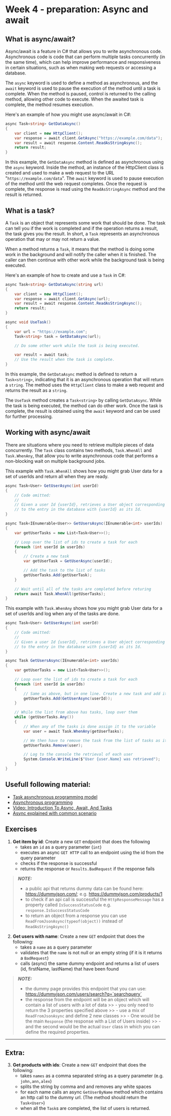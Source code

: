 # Week 4 - preparation: Async and await

## What is async/await?

Async/await is a feature in C# that allows you to write asynchronous code. Asynchronous code is code that can perform multiple tasks concurrently (in the same time), which can help improve performance and responsiveness in certain situations, such as when making web requests or accessing a database.

The `async` keyword is used to define a method as asynchronous, and the `await` keyword is used to pause the execution of the method until a task is complete. When the method is paused, control is returned to the calling method, allowing other code to execute. When the awaited task is complete, the method resumes execution.

Here's an example of how you might use async/await in C#:

```csharp
async Task<string> GetDataAsync()
{
    var client = new HttpClient();
    var response = await client.GetAsync("https://example.com/data");
    var result = await response.Content.ReadAsStringAsync();
    return result;
}
```

In this example, the `GetDataAsync` method is defined as asynchronous using the `async` keyword. Inside the method, an instance of the HttpClient class is created and used to make a web request to the URL "`https://example.com/data`". The `await` keyword is used to pause execution of the method until the web request completes. Once the request is complete, the response is read using the `ReadAsStringAsync` method and the result is returned.

## What is a task?

A `Task` is an object that represents some work that should be done. The task can tell you if the work is completed and if the operation returns a result, the task gives you the result. In short, a `Task` represents an asynchronous operation that may or may not return a value.

When a method returns a `Task`, it means that the method is doing some work in the background and will notify the caller when it is finished. The caller can then continue with other work while the background task is being executed.

Here's an example of how to create and use a `Task` in C#:

```csharp
async Task<string> GetDataAsync(string url)
{
    var client = new HttpClient();
    var response = await client.GetAsync(url);
    var result = await response.Content.ReadAsStringAsync();
    return result;
}

async void UseTask()
{
    var url = "https://example.com";
    Task<string> task = GetDataAsync(url);

    // Do some other work while the task is being executed.

    var result = await task;
    // Use the result when the task is complete.
}

```

In this example, the `GetDataAsync` method is defined to return a `Task<string>`, indicating that it is an asynchronous operation that will return a `string`. The method uses the `HttpClient` class to make a web request and returns the result as a `string`.

The `UseTask` method creates a `Task<string>` by calling `GetDataAsync`. While the task is being executed, the method can do other work. Once the task is complete, the result is obtained using the `await` keyword and can be used for further processing.

## Working with async/await

There are situations where you need to retrieve multiple pieces of data concurrently. The `Task` class contains two methods, `Task.WhenAll` and `Task.WhenAny`, that allow you to write asynchronous code that performs a non-blocking wait on multiple background jobs.

This example with `Task.WhenAll` shows how you might grab User data for a set of userIds and return all when they are ready.

```csharp
async Task<User> GetUserAsync(int userId)
{
    // Code omitted:
    //
    // Given a user Id {userId}, retrieves a User object corresponding
    // to the entry in the database with {userId} as its Id.
}

async Task<IEnumerable<User>> GetUsersAsync(IEnumerable<int> userIds)
{
    var getUserTasks = new List<Task<User>>();

    // Loop over the list of ids to create a task for each
    foreach (int userId in userIds)
    {
        // Create a new task
        var getUserTask = GetUserAsync(userId);

        // Add the task to the list of tasks
        getUserTasks.Add(getUserTask);
    }

    // Wait until all of the tasks are completed before returing
    return await Task.WhenAll(getUserTasks);
}
```

This example with `Task.WhenAny` shows how you might grab User data for a set of userIds and log when any of the tasks are done.

```csharp
async Task<User> GetUserAsync(int userId)
{
    // Code omitted:
    //
    // Given a user Id {userId}, retrieves a User object corresponding
    // to the entry in the database with {userId} as its Id.
}

async Task GetUsersAsync(IEnumerable<int> userIds)
{
    var getUserTasks = new List<Task<User>>();

    // Loop over the list of ids to create a task for each
    foreach (int userId in userIds)
    {
        // Same as above, but in one line. Create a new task and add it directly in the list
        getUserTasks.Add(GetUserAsync(userId));
    }

    // While the list from above has tasks, loop over them
    while (getUserTasks.Any())
    {
        // When any of the tasks is done assign it to the variable
        var user = await Task.WhenAny(getUserTasks);

        // We then have to remove the task from the list of tasks as it is completed
        getUserTasks.Remove(user);

        // Log to the console the retrieval of each user
        System.Console.WriteLine($"User {user.Name} was retrieved");
    }
}
```

## Usefull following material:

- [Task asynchronous programming model](https://learn.microsoft.com/en-us/dotnet/csharp/asynchronous-programming/task-asynchronous-programming-model)
- [Asynchronous programming](https://learn.microsoft.com/en-gb/dotnet/csharp/asynchronous-programming/async-scenarios)
- [Video: Introduction To Async, Await, And Tasks](https://www.youtube.com/watch?v=X9N5r6kMOxw)
- [Async explained with common scenario](https://learn.microsoft.com/en-us/dotnet/csharp/asynchronous-programming)


## Exercises
1. __Get item by id__: Create a new `GET` endpoint that does the following
    - takes an `id` as a query parameter (`int`)
    - executes an async `GET HTTP` call to an endpoint using the id from the query parameter
    - checks if the response is successful
    - returns the response or `Results.BadRequest` if the response fails

> **_NOTE:_**
>- a public api that returns dummy data can be found here: 
    https://dummyjson.com/; e.g. https://dummyjson.com/products/1
>- to check if an api call is successful the `HttpResponseMessage` has a property called `IsSuccessStatusCode` e.g. `response.IsSuccessStatusCode`
>- to return an object from a response you can use 
    `ReadFromJsonAsync(typeof(object))` instead of `ReadAsStringAsync()`

2. __Get users with name__: Create a new `GET` endpoint that does the following:
    - takes a `name` as a query parameter 
    - validates that the `name` is not null or an empty string (if it is it returns a `BadRequest`)
    - calls (async) the same dummy endpoint and returns a list of users (id, firstName, lastName) that have been found
> **_NOTE:_**
>- the dummy page provides this endpoint that you can use: https://dummyjson.com/users/search?q=`searchquery`
>- the response from the endpoint will be an object which will contain a list of users with a lot of data
    >> - you only need to return the 3 properties specified above
    >> - use a mix of `ReadFromJsonAsync` and define 2 new classes
    >> - One would be the main `Response` (the response with a List of Users inside) 
    >> - and the second would be the actual `User` class in which you can define the required properties.

---

## Extra:
3. __Get products with ids__: Create a new `GET` endpoint that does the following:
    - takes `names` as a comma separated string as a query parameter (e.g. `john,ann,alex`)
    - splits the string by comma and and removes any white spaces
    - for each name calls an async `GetUserByName` method which contains an http call to the dummy url. (The method should return the `Task<User>`)
    - when all the `Task`s are completed, the list of users is returned.